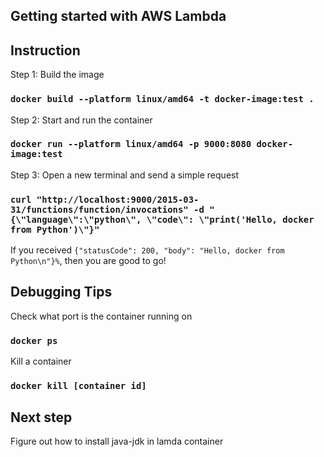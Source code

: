 ## Getting started with AWS Lambda

## Instruction 

Step 1: Build the image 
### `docker build --platform linux/amd64 -t docker-image:test .`

Step 2: Start and run the container 
### `docker run --platform linux/amd64 -p 9000:8080 docker-image:test`

Step 3: Open a new terminal and send a simple request
### `curl "http://localhost:9000/2015-03-31/functions/function/invocations" -d "{\"language\":\"python\", \"code\": \"print('Hello, docker from Python')\"}"`

If you received `{"statusCode": 200, "body": "Hello, docker from Python\n"}%`, then you are good to go! 

## Debugging Tips

Check what port is the container running on 
### `docker ps`

Kill a container 
### `docker kill [container id]`

## Next step

Figure out how to install java-jdk in lamda container



    

